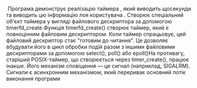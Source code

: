  Програма демонструє реалізацію таймера , який виводить щосекунди та виводить цю інформацію лоя користувача . Створює спеціальний об'єкт таймера у вигляді файлового дескриптора за допомогою timerfd_create.Функція timerfd_create() створює таймер, який є повноцінним файловим дескриптором. Коли таймер спрацьовує, цей файловий дескриптор стає "готовим до читання". Це дозволяє вбудувати його в цикл обробки подій разом з іншими файловими дескрипторами за допомогою select(), poll() або epoll()На противагу, старіший POSIX-таймер, що створюється через timer_create(), працює інакше. Його механізм сповіщення — це сигнал (наприклад, SIGALRM). Сигнали є асинхронним механізмом, який перериває основний потік виконання програми
